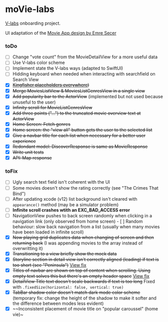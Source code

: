 # moVie-labs

[V-labs](https://v-labs.fr) onboarding project.

UI adaptation of the [Movie App design by Emre Secer](https://dribbble.com/shots/7158704-Movie-App/attachments/161831?mode=media)

### toDo


- [ ] Change "vote count" from the MovieDetailView for a more useful data
- [ ] Use V-labs color scheme
- [ ] Implement state the V-labs ways (adapted to SwiftUI)
- [ ] Hidding keyboard when needed when interacting with searchfield on Search View
- [x] ~~[Kingfisher placeholders everywhere](https://github.com/onevcat/Kingfisher/wiki/SwiftUI-Support))~~
- [x] ~~Merge MoviesListView & MoviesListGenresView in a single view~~
- [x] ~~Add popularity bar to the ActorView~~ (implemented but not used because unuseful to the user)
- [x] ~~Infinity scroll for MovieListGenresView~~
- [x] ~~Add three points ("...") to the truncated movie overview text at ActorView~~
- [x] ~~Home Screen: Fetch genres~~
- [x] ~~Home screen: the "view all" button gets the user to the selected list~~
- [x] ~~Give a navbar title for each list when necessary for a better user experience~~
- [x] ~~Redondant model: DiscoverResponse is same as MovieResponse~~
- [x] ~~Write unit tests~~
- [x] ~~API: Map response~~

### toFix


- [ ] Ugly search text field isn't coherent with the UI
- [ ] Some movies doesn't show the rating correctly (see "The Crimes That Bind")
- [ ] After updating xcode (v12) list background isn't cleared with  `appearance()` method (may be a simulator problem)
- [ ] **Infinite scroll crashes wtith an EXC_BAD_ACCESS error**
- [ ] NavigationView pushes to back screen randomly when clicking in a navigation link (only observed from home screen)
- [ ] Random behaviour: slow back navigation from a list (usually when many movies have been loaded in infinite scroll)
- [x] ~~Now playing grid duplicates data when changing of screen and then returning back~~ (I was appending movies to the array instead of overwritting it)
- [x] ~~Transitioning to a view briefly show the mock data~~
- [x] ~~Storyline section in detail view isn't correctly aligned (leading) if text is too short (see "Peninsula")~~ [View fix](https://crisrojas.com/notes/20200928121330.html)
- [x] ~~Titles of navbar are shown on top of content when scrolling. Using empty text solves this but there's an empty header space~~ [View fix](https://crisrojas.com/notes/20200928121330.html)
- [x] ~~DetailView Title text doesn't scale backwards if text is too long~~ Fixed with `.fixedSize(horizontal: false, vertical: true)`
- [x] ~~TabBar shadow color doesn't match dark mode color scheme~~ (temporary fix: change the height of the shadow to make it softer and the difference between modes less evident)
- [x] ~~Inconsistent placement of movie title on "popular caroussel" (home vie)~
